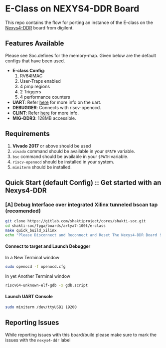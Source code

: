 # E-Class on NEXYS4-DDR Board

This repo contains the flow for porting an instance of the E-class on the [Nexys4-DDR](https://store.digilentinc.com/arty-a7-artix-7-fpga-development-board-for-makers-and-hobbyists/) board from digilent. 

## Features Available
Please see Soc.defines for the memory-map. Given below are the default configs that have been used.
* __E-class Config__:
    1. RV64IMAC
    2. User-Traps enabled
    3. 4 pmp regions
    4. 2 Triggers
    5. 4 performance counters
* __UART__: Refer [here](https://gitlab.com/shaktiproject/uncore/devices/blob/master/uart/uart_driver.c) for more info on the uart.
* __DEBUGGER__: Connects with riscv-openocd.
* __CLINT__: Refer [here](https://gitlab.com/shaktiproject/uncore/devices/blob/master/clint/clint.defines) for more info.
* __MIG-DDR3__: 128MB accessible.

## Requirements
1. __Vivado 2017__ or above should be used
2. `vivado` command should be available in your `$PATH` variable.
3. `bsc` command should be available in your `$PATH` variable.
4. `riscv-openocd` should be installed in your system.
5. `miniterm` should be installed.

## Quick Start (default Config) :: Get started with an Nexys4-DDR 

### [A] Debug Interface over integrated Xilinx tunneled bscan tap (recomended)
``` bash
git clone https://gitlab.com/shaktiproject/cores/shakti-soc.git
cd shakti-soc/fpga/boards/artya7-100t/e-class
make quick_build_xilinx
echo "Please Disconnect and Reconnect and Reset The Nexys4-DDR Board ! "
```
#### Connect to target and Launch Debugger
In a New Terminal window     
``` bash
sudo openocd -f openocd.cfg
```
In yet Another Terminal window
``` bash
riscv64-unknown-elf-gdb -x gdb.script
```
#### Launch UART Console
```bash
sudo miniterm /dev/ttyUSB1 19200
```

## Reporting Issues
While reporting issues with this board/build please make sure to mark the issues with the `nexys4-ddr` label
